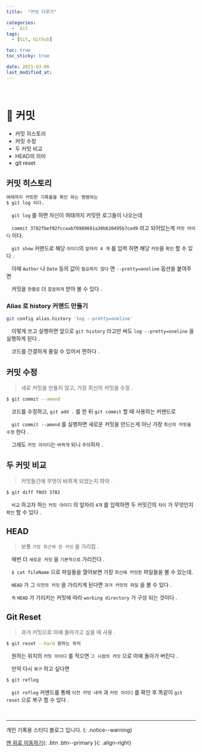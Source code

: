 ```yaml
---
title:  "커밋 다루기" 

categories:
  -  Git
tags:
  - [Git, Github]

toc: true
toc_sticky: true

date: 2021-03-06
last_modified_at: 
---
```


<br>

# 🔔 커밋

- 커밋 히스토리 
- 커밋 수정
- 두 커밋 비교
- HEAD의 의미
- git reset

## 커밋 히스토리
```bash
여태까지 커밋한 기록들을 확인 하는 명령어는 
$ git log 이다.
```
　`git log` 를 하면 자신이 여태까지 커밋한 로그들이 나오는데 

　`commit 3782fbef02fcceabf0989691a30b620495b7ced9` 라고 되어있는게 `커밋 아이디` 이다. 

　`git show` 커맨드로 해당 `아이디`의 `앞자리 4 개` 를 입력 하면 해당 `커밋`을 `확인` 할 수 있다 .

　이때 `Author` 나 `Date` 등의 값이 `필요하지 않다` 면 `--pretty=oneline` 옵션을 붙여주면   

　커밋을 `한줄로` 더 `깔끔하게` 받아 볼 수 있다 .
### Alias 로 history 커맨드 만들기
```bash
git config alias.history 'log --pretty=oneline'
```
　이렇게 쓰고 실행하면 앞으로 `git history` 라고만 써도 `log --pretty=oneline` 을 실행하게 된다 .

　코드를 간결하게 줄일 수 있어서 편하다 .

## 커밋 수정

> 새로 커밋을 만들지 않고, 가장 최신의 커밋을 수정 .
```bash
$ git commit --amend
```

　코드를 수정하고, `git add .` 를 한 뒤 `git commit` 할 때 사용하는 커맨드로

　`git commit --amend` 를 실행하면 새로운 커밋을 만드는게 아닌 가장 `최신의 커밋을 수정` 한다 .

　그래도 `커밋 아이디`는 `바뀌게` 되니 `주의`하자 .

## 두 커밋 비교

> 커밋들간에 무엇이 바뀌게 되었는지 파악 .
```bash
$ git diff f0d3 3782
```

　`비교` 하고자 하는 `커밋 아이디` 의 앞자리 `4개` 를 입력하면 두 커밋간의 `차이` 가 무엇인지 `확인` 할 수 있다 .   

## HEAD

> 보통 `가장 최근에 한 커밋` 을 가리킴 . 

　매번 더 `새로운 커밋` 을 `기본적으로` 가리킨다 . 

　`$ cat fileName` 으로 파일들을 열어보면 가장 `최신에 커밋한` 파일들을 볼 수 있는데.   

　`HEAD` 가 그 `이전의 커밋` 을 가리키게 된다면 `과거 커밋의 파일` 을 볼 수 있다 .

　`즉` `HEAD` 가 가리키는 커밋에 따라 `working directory` 가 구성 되는 것이다 .

## Git Reset

> 과거 커밋으로 아예 돌아가고 싶을 때 사용 .

```bash
$ git reset --hard 원하는 위치
```

　원하는 위치의 `커밋 아이디` 를 적으면 `그 시점의 커밋` 으로 아예 돌아가 버린다 .

　만약 다시 `복구` 하고 싶다면 

```bash
$ git reflog
```

　`git reflog` 커맨드를 통해 `이전 커밋 내역` 과 `커밋 아이디` 를 확인 후 똑같이 `git reset` 으로 복구 할 수 있다 .

<br>

***
개인 기록용 스터디 블로그 입니다.
{: .notice--warning}

[맨 위로 이동하기](#){: .btn .btn--primary }{: .align-right}